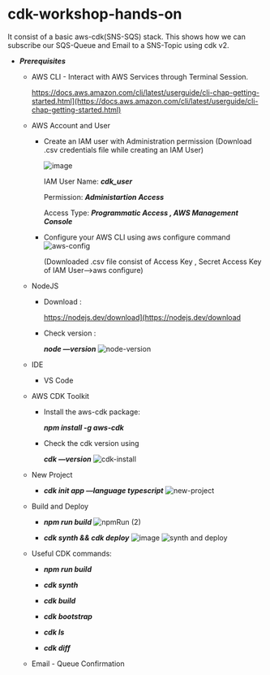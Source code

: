# cdk-workshop-hands-on
It consist of a basic aws-cdk(SNS-SQS) stack. This shows how we can subscribe our SQS-Queue and Email to a SNS-Topic using cdk v2. 

- ***Prerequisites***
    - AWS CLI - Interact with AWS Services through Terminal Session.
        
      https://docs.aws.amazon.com/cli/latest/userguide/cli-chap-getting-started.html](https://docs.aws.amazon.com/cli/latest/userguide/cli-chap-getting-started.html)
        
    - AWS Account and User
        - Create an IAM user with Administration permission
            (Download .csv credentials file while creating an IAM User)
            
            ![image](https://user-images.githubusercontent.com/65444832/174357563-7de09f22-8b13-4a43-b7c8-03fb39f54920.png)
            
            IAM User Name: ***cdk_user***
        
            Permission: ***Administartion Access***

            Access Type: ***Programmatic Access , AWS Management Console***
            
           
        - Configure your AWS CLI using aws configure command
            ![aws-config](https://user-images.githubusercontent.com/65444832/174400468-da811393-5426-4679-a5f4-fc9eba58701a.jpg)

            
            (Downloaded .csv file consist of Access Key , Secret Access Key of IAM User—>aws configure)
            
            
        
    - NodeJS
        - Download :
            
            https://nodejs.dev/download](https://nodejs.dev/download
            
        - Check version : 
            
            ***node —version***
            ![node-version](https://user-images.githubusercontent.com/65444832/174402030-82cd9e1d-f838-4753-b59e-0f775fe5ef6f.jpg)

            
         
    - IDE
        
         - VS Code
        


    - AWS CDK Toolkit
    
        - Install the aws-cdk package:
          
            ***npm install -g aws-cdk***
            
           
        - Check the cdk version using 
            
            ***cdk —version***
            ![cdk-install](https://user-images.githubusercontent.com/65444832/174401171-2daf799c-3251-4f91-a162-a50f5ebc78a7.png)

            
                
    - New Project

         - ***cdk init app —language typescript***
            ![new-project](https://user-images.githubusercontent.com/65444832/174401669-4e1f2106-ff8b-4794-bfce-b046723bf0c6.jpg)



    - Build and Deploy
         - ***npm run build***
           ![npmRun (2)](https://user-images.githubusercontent.com/65444832/174402119-fce116d2-1656-4aea-b213-b46a94abf0bd.jpg)

        

         - ***cdk synth && cdk deploy***
               ![image](https://user-images.githubusercontent.com/65444832/174403396-1e32e098-f9a6-4da2-b715-cf3f911c89e9.png)
               ![synth and deploy](https://user-images.githubusercontent.com/65444832/174403521-a886eee0-ac0c-42e6-890b-d98a38995db6.png)

           
        


    - Useful CDK commands:

        -  ***npm run build***

        -  ***cdk synth***

        -  ***cdk build***

        -  ***cdk bootstrap***
       
        -  ***cdk ls***

        -  ***cdk diff***

        

    - Email - Queue Confirmation
